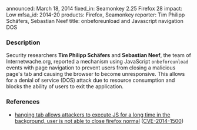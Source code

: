 announced: March 18, 2014
fixed_in: Seamonkey 2.25
          Firefox 28
impact: Low
mfsa_id: 2014-20
products: Firefox, Seamonkey
reporter: Tim Philipp Schäfers, Sebastian Neef
title: onbeforeunload and Javascript navigation DOS

<h3>Description</h3>

<p>Security researchers <strong>Tim Philipp Schäfers</strong> and
<strong>Sebastian Neef</strong>, the team of Internetwache.org, reported a
mechanism using JavaScript <code>onbeforeunload</code> events with page
navigation to prevent users from closing a malicious page's tab and causing the
browser to become unresponsive. This allows for a denial of service (DOS) attack
due to resource consumption and blocks the ability of users to exit the
application.
</p>

<h3>References</h3>

<ul>
  <li><a href="https://bugzilla.mozilla.org/show_bug.cgi?id=956524">
       hanging tab allows attackers to execute JS for a long time in the
background, user is not able to close firefox normal</a> (<a href="http://cve.mitre.org/cgi-bin/cvename.cgi?name=CVE-2014-1500" class="ex-ref">CVE-2014-1500</a>)</li>
</ul>



